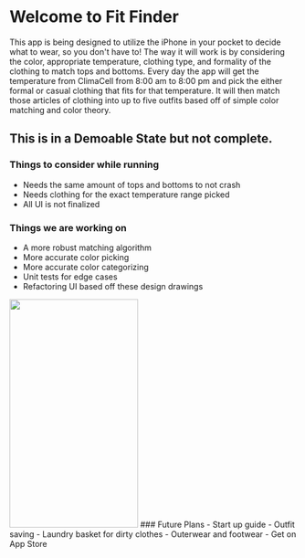 # Welcome to Fit Finder

This app is being designed to utilize the iPhone in your pocket to decide what to wear, so you don't have to! The way it will work is by considering the color, appropriate temperature, clothing type, and formality of the clothing to match tops and bottoms. Every day the app will get the temperature from ClimaCell from 8:00 am to 8:00 pm and pick the either formal or casual clothing that fits for that temperature. It will then match those articles of clothing into up to five outfits based off of simple color matching and color theory.

## This is in a Demoable State but not complete.
### Things to consider while running
- Needs the same amount of tops and bottoms to not crash
- Needs clothing for the exact temperature range picked
- All UI is not finalized
### Things we are working on
- A more robust matching algorithm
- More accurate color picking
- More accurate color categorizing
- Unit tests for edge cases
- Refactoring UI based off these design drawings
<img src="https://user-images.githubusercontent.com/60236257/115128141-4a4c5680-9fa1-11eb-8709-7b6c135079a2.png" width="225" height="400" />
### Future Plans
- Start up guide
- Outfit saving
- Laundry basket for dirty clothes
- Outerwear and footwear
- Get on App Store
